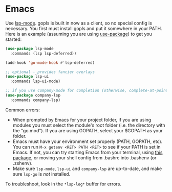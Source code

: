 # Emacs

Use [lsp-mode]. gopls is built in now as a client, so no special config is necessary. You first must install gopls and put it somewhere in your PATH. Here is an example (assuming you are using [use-package]) to get you started:

```lisp
(use-package lsp-mode
  :commands (lsp lsp-deferred))

(add-hook 'go-mode-hook #'lsp-deferred)

;; optional - provides fancier overlays
(use-package lsp-ui
  :commands lsp-ui-mode)

;; if you use company-mode for completion (otherwise, complete-at-point works out of the box):
(use-package company-lsp
  :commands company-lsp)
```

Common errors:
- When prompted by Emacs for your project folder, if you are using modules you must select the module's root folder (i.e. the directory with the "go.mod"). If you are using GOPATH, select your $GOPATH as your folder.
- Emacs must have your environment set properly (PATH, GOPATH, etc). You can run `M-x getenv <RET> PATH <RET>` to see if your PATH is set in Emacs. If not, you can try starting Emacs from your terminal, using [this package][exec-path-from-shell], or moving your shell config from .bashrc into .bashenv (or .zshenv).
- Make sure `lsp-mode`, `lsp-ui` and `company-lsp` are up-to-date, and make sure `lsp-go` is _not_ installed.

To troubleshoot, look in the `*lsp-log*` buffer for errors.

[lsp-mode]: https://github.com/emacs-lsp/lsp-mode
[use-package]: https://github.com/jwiegley/use-package
[exec-path-from-shell]: https://github.com/purcell/exec-path-from-shell